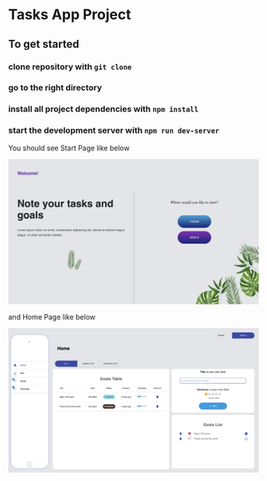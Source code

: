 # Tasks App Project

## To get started

### clone repository with `git clone`
### go to the right directory
### install all project dependencies with `npm install`
### start the development server with `npm run dev-server`

You should see Start Page like below

![This is an image](src/assets/tasks_app_start.jpg)

and Home Page like below

![This is an image](src/assets/tasks_app_home.jpg)